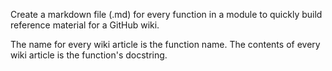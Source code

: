 Create a markdown file (.md) for every function in a module to quickly build reference material for a GitHub wiki.

The name for every wiki article is the function name. The contents of every wiki article is the function's docstring.
